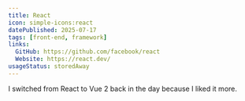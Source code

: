 ```yaml
---
title: React
icon: simple-icons:react
datePublished: 2025-07-17
tags: [front-end, framework]
links:
  GitHub: https://github.com/facebook/react
  Website: https://react.dev/
usageStatus: storedAway
---
```


I switched from React to Vue 2 back in the day because I liked it more.

